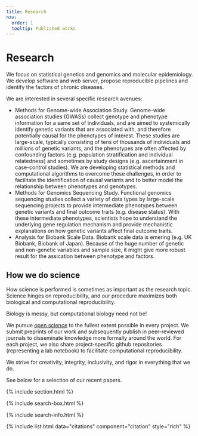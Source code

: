 ```yaml
---
title: Research
nav:
  order: 1
  tooltip: Published works
---
```


# <i class="fas fa-microscope"></i>Research

We focus on statistical genetics and genomics and molecular epidemiology.
We develop software and web server, propose reproducible pipelines and identify the factors of chronic diseases. 

We are interested in several specific research avenues:

- Methods for Genome-wide Association Study. Genome-wide association studies (GWASs) collect genotype and phenotype information for a same set of individuals, and are aimed to systemically identify genetic variants that are associated with, and therefore potentially causal for the phenotypes of interest. These studies are large-scale, typically consisting of tens of thousands of individuals and millions of genetic variants, and the phenotypes are often affected by confounding factors (e.g. population stratification and individual relatedness) and sometimes by study designs (e.g. ascertainment in case-control studies). We are developing statistical methods and computational algorithms to overcome these challenges, in order to facilitate the identification of causal variants and to better model the relationship between phenotypes and genotypes. 
- Methods for Genomics Sequencing Study. Functional genomics sequencing studies collect a variety of data types by large-scale sequencing projects to provide intermediate phenotypes between genetic variants and final outcome traits (e.g. disease status). With these intermediate phenotypes, scientists hope to understand the underlying gene regulation mechanism and provide mechanistic explanations on how genetic variants affect final outcome traits. 
- Analysis for Biobank Scale Data. Biobank scale data is emering (e.g. UK Biobank, Biobank of Japan). Because of the huge number of genetic and non-genetic variables and sample size, it might give more robust result for the assication between phenotype and factors.


## How we do science

How science is performed is sometimes as important as the research topic.
Science hinges on reproducibility, and our procedure maximizes both biological and computational reproducibility.

Biology is messy, but computational biology need not be!

We pursue [open science](https://en.wikipedia.org/wiki/Open_science) to the fullest extent possible in every project.
We submit preprints of our work and subsequently publish in peer-reviewed journals to disseminate knowledge more formally around the world.
For each project, we also share project-specific github repositories (representing a lab notebook) to facilitate computational reproducibility.

We strive for creativity, integrity, inclusivity, and rigor in everything that we do.

See below for a selection of our recent papers.

{% include section.html %}

{% include search-box.html %}

{% include search-info.html %}

{% include list.html data="citations" component="citation" style="rich" %}
